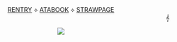 
⠀⠀⠀
⠀⠀⠀
<div align="center"> 
  
[RENTRY](https://rentry.co/uchihasasuke)‎    ‎‎‎‎‎‎⟡‎    [ATABOOK](https://sasuke.atabook.org)    ⟡‎    [STRAWPAGE](https://sabakunogaara.straw.page) ⠀⠀⠀⠀⠀⠀⠀⠀⠀⠀⠀⠀⠀⠀⠀⠀⠀⠀⠀⠀⠀⠀⠀⠀⠀⠀⠀⠀⠀⠀⠀⠀⠀⠀⠀⠀⠀⠀⠀⠀⠀⠀⠀⠀⠀⠀⠀𝄞 
  
<p align="center"> <img src="https://i.ibb.co/2hKhkfR/mcs-1.jpg"/>

  

‎‎  
‎ ‎‎  
‎ ‎‎  


